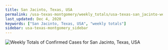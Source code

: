 ```yaml
---
title: San Jacinto, Texas, USA
permalink: /usa-texas-montgomery/weekly_totals/usa-texas-san_jacinto-weekly_totals.html
last_updated: Dec 4, 2020
keywords: ["San Jacinto, Texas, USA", "weekly totals"]
sidebar: usa-texas-montgomery_sidebar
---
```


![Weekly Totals of Confirmed Cases for San Jacinto, Texas, USA](/covid_tracker/images/graphs/usa-texas-san_jacinto-weekly_totals_graph.png)
